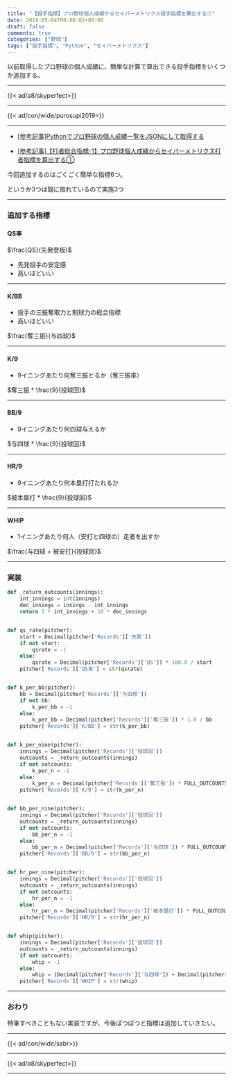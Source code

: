 ```yaml
---
title: "【投手指標】プロ野球個人成績からセイバーメトリクス投手指標を算出する①"
date: 2019-05-04T00:08:02+09:00
draft: false
comments: true
categories: ["野球"]
tags: ["投手指標", "Python", "セイバーメトリクス"]
---
```


以前取得したプロ野球の個人成績に、簡単な計算で算出できる投手指標をいくつか追加する。

<!--more-->

---

{{< ad/a8/skyperfect>}}

---

{{< ad/con/wide/purosupi2019>}}

---

- [[参考記事]Pythonでプロ野球の個人成績一覧をJSONにして取得する](https://www.ted027.com/post/python-personal-records)

- [[参考記事]【打者総合指標-1】プロ野球個人成績からセイバーメトリクス打者指標を算出する①](https://www.ted027.com/post/sabr-2)

今回追加するのはごくごく簡単な指標6つ。

というか3つは既に取れているので実施3つ

---

### 追加する指標

#### QS率

$\frac{QS}{先発登板}$

- 先発投手の安定感
- 高いほどいい

---

#### K/BB

- 投手の三振奪取力と制球力の総合指標
- 高いほどいい

$\frac{奪三振}{与四球}$

---

#### K/9

- 9イニングあたり何奪三振とるか（奪三振率）

$奪三振 * \frac{9}{投球回}$

---

#### BB/9

- 9イニングあたり何四球与えるか

$与四球 * \frac{9}{投球回}$

---

#### HR/9

- 9イニングあたり何本塁打打たれるか

$被本塁打 * \frac{9}{投球回}$

---

#### WHIP

- 1イニングあたり何人（安打と四球の）走者を出すか

$\frac{与四球 + 被安打}{投球回}$

---

### 実装

```py:sabr.py
def _return_outcounts(innings):
    int_innings = int(innings)
    dec_innings = innings - int_innings
    return 3 * int_innings + 10 * dec_innings


def qs_rate(pitcher):
    start = Decimal(pitcher['Records']['先発'])
    if not start:
        qsrate = -1
    else:
        qsrate = Decimal(pitcher['Records']['QS']) * 100.0 / start
    pitcher['Records']['QS率'] = str(qsrate)


def k_per_bb(pitcher):
    bb = Decimal(pitcher['Records']['与四球'])
    if not bb:
        k_per_bb = -1
    else:
        k_per_bb = Decimal(pitcher['Records']['奪三振']) * 1.0 / bb
    pitcher['Records']['K/BB'] = str(k_per_bb)


def k_per_nine(pitcher):
    innings = Decimal(pitcher['Records']['投球回'])
    outcounts = _return_outcounts(innings)
    if not outcounts:
        k_per_n = -1
    else:
        k_per_n = Decimal(pitcher['Records']['奪三振']) * FULL_OUTCOUNTS * 1.0 / outcounts
    pitcher['Records']['K/9'] = str(k_per_n)


def bb_per_nine(pitcher):
    innings = Decimal(pitcher['Records']['投球回'])
    outcounts = _return_outcounts(innings)
    if not outcounts:
        bb_per_n = -1
    else:
        bb_per_n = Decimal(pitcher['Records']['与四球']) * FULL_OUTCOUNTS * 1.0 / outcounts
    pitcher['Records']['BB/9'] = str(bb_per_n)


def hr_per_nine(pitcher):
    innings = Decimal(pitcher['Records']['投球回'])
    outcounts = _return_outcounts(innings)
    if not outcounts:
        hr_per_n = -1
    else:
        hr_per_n = Decimal(pitcher['Records']['被本塁打']) * FULL_OUTCOUNTS * 1.0 / outcounts
    pitcher['Records']['HR/9'] = str(hr_per_n)


def whip(pitcher):
    innings = Decimal(pitcher['Records']['投球回'])
    outcounts = _return_outcounts(innings)
    if not outcounts:
        whip = -1
    else:
        whip = (Decimal(pitcher['Records']['与四球']) + Decimal(pitcher['Records']['被安打']) * 3 / outcounts
    pitcher['Records']['WHIP'] = str(whip)
```

---

### おわり

特筆すべきこともない実装ですが、今後ぽつぽつと指標は追加していきたい。

---

{{< ad/con/wide/sabr>}}

---

{{< ad/a8/skyperfect>}}

---